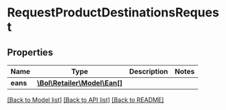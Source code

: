 # RequestProductDestinationsRequest

## Properties
Name | Type | Description | Notes
------------ | ------------- | ------------- | -------------
**eans** | [**\Bol\Retailer\Model\Ean[]**](Ean.md) |  | 

[[Back to Model list]](../README.md#documentation-for-models) [[Back to API list]](../README.md#documentation-for-api-endpoints) [[Back to README]](../README.md)



